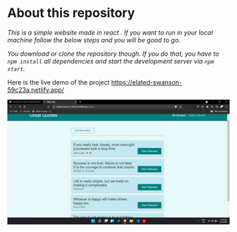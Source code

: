 # About this repository

*This is a simple website made in react . If you want to run in your local machine follow the below steps and you will be good to go.*

*You  download or clone the repository though. If you do that, you have to `npm install` all dependencies and start the development server via `npm start`.*

Here is the live demo of the project 
https://elated-swanson-59c23a.netlify.app/

![](./image.png)
